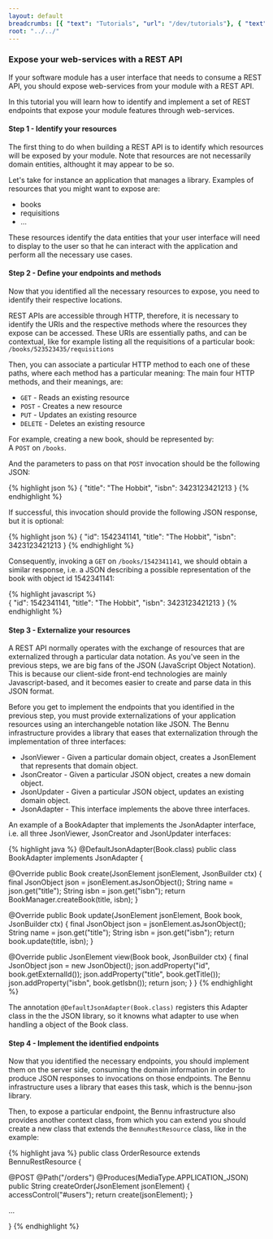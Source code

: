 ```yaml
---
layout: default
breadcrumbs: [{ "text": "Tutorials", "url": "/dev/tutorials"}, { "text": "Expose your web-services with a REST API", "url": "/dev/tutorials/expose-your-web-services-with-a-rest-api/" }]
root: "../../"
---
```


### Expose your web-services with a REST API

If your software module has a user interface that needs to consume a REST API, you should expose web-services from your module with a REST API.

In this tutorial you will learn how to identify and implement a set of REST endpoints that expose your module features through web-services.

#### Step 1 - Identify your resources

The first thing to do when building a REST API is to identify which resources will be exposed by your module. Note that resources are not necessarily
domain entities, althought it may appear to be so.

Let's take for instance an application that manages a library. Examples of resources that you might want to expose are:

* books   
* requisitions   
* ...

These resources identify the data entities that your user interface will need to display to the user so that he can interact with the application and perform all the necessary use cases.

#### Step 2 - Define your endpoints and methods

Now that you identified all the necessary resources to expose, you need to identify their respective locations.

REST APIs are accessible through HTTP, therefore, it is necessary to identify the URIs and the respective methods where the resources they expose can be accessed. These URIs are essentially paths, and can be contextual, like for example listing all the requisitions of a particular book:
```/books/523523435/requisitions```

Then, you can associate a particular HTTP method to each one of these paths, where each method has a particular meaning:
The main four HTTP methods, and their meanings, are:
* ```GET``` - Reads an existing resource
* ```POST``` - Creates a new resource
* ```PUT``` - Updates an existing resource
* ```DELETE``` - Deletes an existing resource

For example, creating a new book, should be represented by:   
A ```POST``` on ```/books```.

And the parameters to pass on that ```POST``` invocation should be the following JSON:

{% highlight json %}
{
  "title": "The Hobbit",
  "isbn": 3423123421213
}
{% endhighlight %}

If successful, this invocation should provide the following JSON response, but it is optional:
	
{% highlight json %}
{
  "id": 1542341141,
  "title": "The Hobbit",
  "isbn": 3423123421213
}
{% endhighlight %}

Consequently, invoking a ```GET``` on ```/books/1542341141```, we should obtain a similar response, i.e. a JSON describing a possible representation of the book with object id 1542341141:

{% highlight javascript %}	
{
  "id": 1542341141,
  "title": "The Hobbit",
  "isbn": 3423123421213
}
{% endhighlight %}

#### Step 3 - Externalize your resources

A REST API normally operates with the exchange of resources that are externalized through a particular data notation. As you've seen in the previous steps, we are big fans of the JSON (JavaScript Object Notation). This is because our client-side front-end technologies are mainly Javascript-based, and it becomes easier to create and parse data in this JSON format.

Before you get to implement the endpoints that you identified in the previous step, you must provide externalizations of your application resources using an interchangeble notation like JSON. The Bennu infrastructure provides a library that eases that externalization through the implementation of three interfaces:
* JsonViewer - Given a particular domain object, creates a JsonElement that represents that domain object.
* JsonCreator - Given a particular JSON object, creates a new domain object.
* JsonUpdater - Given a particular JSON object, updates an existing domain object.
* JsonAdapter - This interface implements the above three interfaces.

An example of a BookAdapter that implements the JsonAdapter interface, i.e. all three JsonViewer, JsonCreator and JsonUpdater interfaces:

{% highlight java %}
@DefaultJsonAdapter(Book.class)
public class BookAdapter implements JsonAdapter<Book> {

  @Override
  public Book create(JsonElement jsonElement, JsonBuilder ctx) {
    final JsonObject json = jsonElement.asJsonObject();
    String name = json.get("title");
    String isbn = json.get("isbn");
    return BookManager.createBook(title, isbn);
  }


  @Override
  public Book update(JsonElement jsonElement, Book book, JsonBuilder ctx) {
    final JsonObject json = jsonElement.asJsonObject();
    String name = json.get("title");
    String isbn = json.get("isbn");
    return book.update(title, isbn);
  }
		
  @Override
  public JsonElement view(Book book, JsonBuilder ctx) {
    final JsonObject json = new JsonObject();
    json.addProperty("id", book.getExternalId());
    json.addProperty("title", book.getTitle());
    json.addProperty("isbn", book.getIsbn());
    return json;
  }
}
{% endhighlight %}

The annotation ```@DefaultJsonAdapter(Book.class)``` registers this Adapter class in the the JSON library, so it knowns what adapter to use when handling a object of the Book class.

#### Step 4 - Implement the identified endpoints

Now that you identified the necessary endpoints, you should implement them on the server side, consuming the domain information in order to produce JSON responses to invocations on those endpoints. The Bennu infrastructure uses a library that eases this task, which is the bennu-json library.

Then, to expose a particular endpoint, the Bennu infrastructure also provides another context class, from which you can extend you should create a new class that extends the ```BennuRestResource``` class, like in the example:

{% highlight java %}
public class OrderResource extends BennuRestResource {

  @POST
  @Path("/orders")
  @Produces(MediaType.APPLICATION_JSON)
  public String createOrder(JsonElement jsonElement) {
    accessControl("#users");
    return create(jsonElement);
  }

  ...

}
{% endhighlight %}

[Semantic Versioning]: http://semver.org/